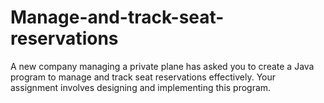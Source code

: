 # Manage-and-track-seat-reservations
A new company managing a private plane has asked you to create a Java program to manage and track seat reservations effectively. Your assignment involves designing and implementing this program.
